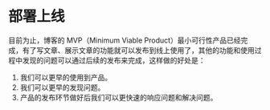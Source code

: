 # 部署上线

目前为止，博客的 MVP（Minimum Viable Product）最小可行性产品已经完成，有了写文章、展示文章的功能就可以发布到线上使用了，其他的功能和使用过程中发现的问题可以通过后续的发布来完成，这样做的好处是：

1. 我们可以更早的使用到产品。
2. 我们可以更早的发现问题。
3. 产品的发布环节做好后我们可以更快速的响应问题和解决问题。

